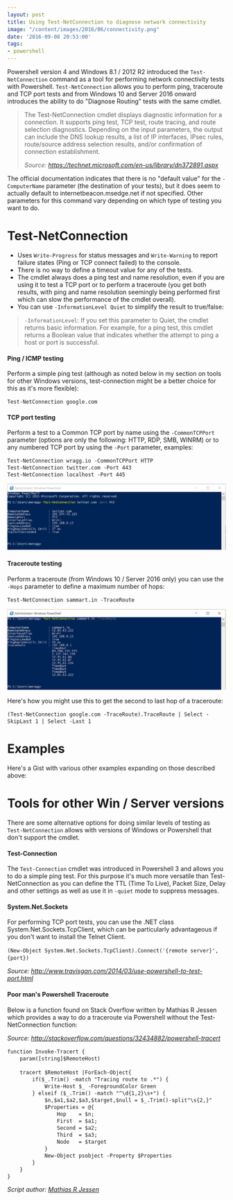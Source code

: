 ```yaml
---
layout: post
title: Using Test-NetConnection to diagnose network connectivity
image: "/content/images/2016/06/connectivity.png"
date: '2016-09-08 20:53:00'
tags:
- powershell
---
```


Powershell version 4 and Windows 8.1 / 2012 R2 introduced the `Test-NetConnection` command as a tool for performing network connectivity tests with Powershell. `Test-NetConnection` allows you to perform ping, traceroute and TCP port tests and from Windows 10 and Server 2016 onward introduces the ability to do "Diagnose Routing" tests with the same cmdlet.

> The Test-NetConnection cmdlet displays diagnostic information for a connection. It supports ping test, TCP test, route tracing, and route selection diagnostics. Depending on the input parameters, the output can include the DNS lookup results, a list of IP interfaces, IPsec rules, route/source address selection results, and/or confirmation of connection establishment.
>
> *Source: https://technet.microsoft.com/en-us/library/dn372891.aspx*

The official documentation indicates that there is no "default value" for the `-ComputerName` parameter (the destination of your tests), but it does seem to actually default to  internetbeacon.msedge.net if not specified. Other parameters for this command vary depending on which type of testing you want to do.

# Test-NetConnection

- Uses `Write-Progress` for status messages and `Write-Warning` to report failure states (Ping or TCP connect failed) to the console.
- There is no way to define a timeout value for any of the tests.
- The cmdlet always does a ping test and name resolution, even if you are using it to test a TCP port or to perform a traceroute (you get both results, with ping and name resolution seemingly being performed first which can slow the performance of the cmdlet overall).
- You can use `-InformationLevel Quiet` to simplify the result to true/false:

> `-InformationLevel`: If you set this parameter to Quiet, the cmdlet returns basic information. For example, for a ping test, this cmdlet returns a Boolean value that indicates whether the attempt to ping a host or port is successful.

#### Ping / ICMP testing

Perform a simple ping test (although as noted below in my section on tools for other Windows versions, test-connection might be a better choice for this as it's more flexible):
```
Test-NetConnection google.com
```
#### TCP port testing

Perform a test to a Common TCP port by name using the `-CommonTCPPort` parameter (options are only the following: HTTP, RDP, SMB, WINRM) or to any numbered TCP port by using the `-Port` parameter, examples:
```
Test-NetConnection wragg.io -CommonTCPPort HTTP
Test-NetConnection twitter.com -Port 443
Test-NetConnection localhost -Port 445
```

![](/content/images/2016/09/test-netconnection-port443.png)

#### Traceroute testing 
Perform a traceroute (from Windows 10 / Server 2016 only) you can use the `-Hops` parameter to define a maximum number of hops:
```
Test-NetConnection sammart.in -TraceRoute
```
![](/content/images/2016/09/test-netconnection-traceroute.png)

Here's how you might use this to get the second to last hop of a traceroute:
```
(Test-NetConnection google.com -TraceRoute).TraceRoute | Select -SkipLast 1 | Select -Last 1
```
# Examples

Here's a Gist with various other examples expanding on those described above:

<script src="https://gist.github.com/markwragg/78e923e9e7a1d5aa8a6acdcc2dc6bdce.js"></script>

# Tools for other Win / Server versions

There are some alternative options for doing similar levels of testing as `Test-NetConnection` allows with versions of Windows or Powershell that don't support the cmdlet.

#### Test-Connection
The `Test-Connection` cmdlet was introduced in Powershell 3 and allows you to do a simple ping test. For this purpose it's much more versatile than Test-NetConnection as you can define the TTL (Time To Live), Packet Size, Delay and other settings as well as use it in `-quiet` mode to suppress messages.

#### System.Net.Sockets
For performing TCP port tests, you can use the .NET class System.Net.Sockets.TcpClient, which can be particularly advantageous if you don't want to install the Telnet Client.

`(New-Object System.Net.Sockets.TcpClient).Connect('{remote server}', {port})`

*Source: http://www.travisgan.com/2014/03/use-powershell-to-test-port.html*

#### Poor man's Powershell Traceroute
Below is a function found on Stack Overflow written by Mathias R Jessen which provides a way to do a traceroute via Powershell without the Test-NetConnection function:

*Source: http://stackoverflow.com/questions/32434882/powershell-tracert*

```language-powershell
function Invoke-Tracert {
    param([string]$RemoteHost)

    tracert $RemoteHost |ForEach-Object{
        if($_.Trim() -match "Tracing route to .*") {
            Write-Host $_ -ForegroundColor Green
        } elseif ($_.Trim() -match "^\d{1,2}\s+") {
            $n,$a1,$a2,$a3,$target,$null = $_.Trim()-split"\s{2,}"
            $Properties = @{
                Hop    = $n;
                First  = $a1;
                Second = $a2;
                Third  = $a3;
                Node   = $target
            }
            New-Object psobject -Property $Properties
        }
    }
}
```
*Script author: [Mathias R Jessen](http://stackoverflow.com/users/712649/mathias-r-jessen)*